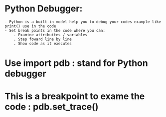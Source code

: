 # Python Debugger: 
	- Python is a built-in model help you to debug your codes example like print() use in the code
	- Set break points in the code where you can:
		. Examine attribuites / variables
		. Step foward line by line
		. Show code as it executes

# Use import pdb : stand for Python debugger

# This is a breakpoint to exame the code : pdb.set_trace() 